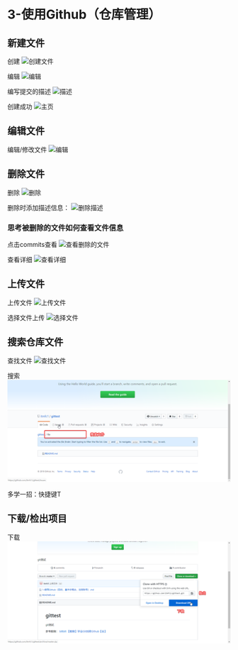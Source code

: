 # 3-使用Github（仓库管理）

## 新建文件

创建
![创建文件](https://i.loli.net/2019/09/01/L47jBSQqpU8wF6e.png)

编辑
![编辑](https://i.loli.net/2019/09/01/VwOUAQfPCnyTjHN.png)

编写提交的描述
![描述](https://i.loli.net/2019/09/01/O4shxnpXq1ktvyc.png)

创建成功
![主页](https://i.loli.net/2019/09/01/r5BMtSIHQicmZ2j.png)


## 编辑文件

编辑/修改文件
![编辑](https://i.loli.net/2019/09/01/17QuscLBVwlqdKf.png)


## 删除文件

删除
![删除](https://i.loli.net/2019/09/01/s2uKpLmJAOWtxeE.png)

删除时添加描述信息：
![删除描述](https://i.loli.net/2019/09/01/Za9fwnCoLGA3JcF.png)

### 思考被删除的文件如何查看文件信息

点击commits查看
![查看删除的文件](https://i.loli.net/2019/09/01/YiAsWItgUD6ZabV.png)

查看详细
![查看详细](https://i.loli.net/2019/09/01/OGp95zbkF3f7A6Q.png)

## 上传文件

上传文件
![上传文件](https://i.loli.net/2019/09/01/OxwzWN2gv7CsZaM.png)

选择文件上传
![选择文件](https://i.loli.net/2019/09/01/EA53xY2vaN4TUcH.png)


## 搜索仓库文件

查找文件
![查找文件](https://i.loli.net/2019/09/01/3T148qUjpMoOdcI.png)

搜索
![搜索](https://raw.githubusercontent.com/itmfc1/imgur/master/img/chrome_njv6Luqsgk.png)

多学一招：快捷键T

## 下载/检出项目

下载
![下载](https://raw.githubusercontent.com/itmfc1/imgur/master/img/chrome_XsykMNK9T7.png)
